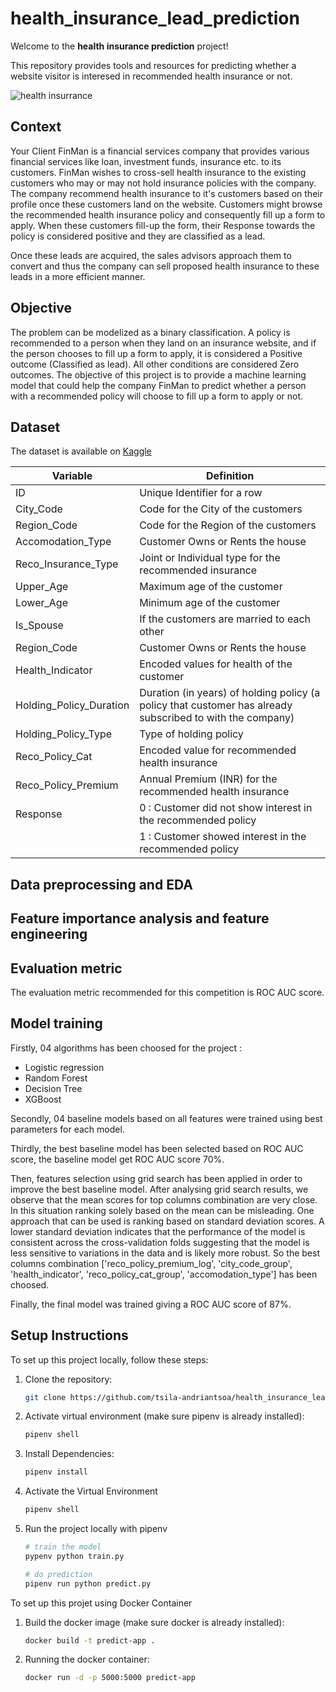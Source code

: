 # health_insurance_lead_prediction

Welcome to the **health insurance prediction** project! 

This repository provides tools and resources for predicting whether a website visitor is interesed in recommended health insurance or not.

![health insurrance](https://github.com/tsila-andriantsoa/health_insurance_lead_prediction/blob/main/img/health_insurrance.jfif)

## Context

Your Client FinMan is a financial services company that provides various financial services like loan, investment funds, insurance etc. to its customers. FinMan wishes to cross-sell health insurance to the existing customers who may or may not hold insurance policies with the company. The company recommend health insurance to it's customers based on their profile once these customers land on the website. Customers might browse the recommended health insurance policy and consequently fill up a form to apply. When these customers fill-up the form, their Response towards the policy is considered positive and they are classified as a lead.

Once these leads are acquired, the sales advisors approach them to convert and thus the company can sell proposed health insurance to these leads in a more efficient manner.

## Objective

The problem can be modelized as a binary classification. 
A policy is recommended to a person when they land on an insurance website, and if the person chooses to fill up a form to apply, it is considered a Positive outcome (Classified as lead). All other conditions are considered Zero outcomes.
The objective of this project is to provide a machine learning model that could help the company FinMan to predict whether a person with a recommended policy will choose to fill up a form to apply or not.

## Dataset

The dataset is available on [Kaggle](https://www.kaggle.com/datasets/sureshmecad/health-insurance-lead-prediction)

| Variable | Definition |
|------------------|-----------------|
| ID   | Unique Identifier for a row |
| City_Code | Code for the City of the customers |
| Region_Code | Code for the Region of the customers |
| Accomodation_Type  | Customer Owns or Rents the house |
| Reco_Insurance_Type | Joint or Individual type for the recommended insurance |
| Upper_Age | Maximum age of the customer |
| Lower_Age   | Minimum age of the customer |
| Is_Spouse | If the customers are married to each other |
| Region_Code | Customer Owns or Rents the house |
| Health_Indicator | Encoded values for health of the customer |
| Holding_Policy_Duration | Duration (in years) of holding policy (a policy that customer has already subscribed to with the company) |
| Holding_Policy_Type | Type of holding policy |
| Reco_Policy_Cat | Encoded value for recommended health insurance |
| Reco_Policy_Premium | Annual Premium (INR) for the recommended health insurance |
| Response | 0 : Customer did not show interest in the recommended policy |
| | 1 : Customer showed interest in the recommended policy |

## Data preprocessing and EDA


## Feature importance analysis and feature engineering


## Evaluation metric

The evaluation metric recommended for this competition is ROC AUC score.

## Model training

Firstly, 04 algorithms has been choosed for the project : 
- Logistic regression
- Random Forest
- Decision Tree
- XGBoost
  
Secondly, 04 baseline models based on all features were trained using best parameters for each model.

Thirdly, the best baseline model has been selected based on ROC AUC score, the baseline model get ROC AUC score 70%. 

Then, features selection using grid search has been applied in order to improve the best baseline model.
After analysing grid search results, we observe that the mean scores for top columns combination are very close. In this situation ranking solely based on the mean can be misleading. 
One approach that can be used is ranking based on standard deviation scores. A lower standard deviation indicates that the performance of the model is consistent across the cross-validation folds suggesting that the model is less sensitive to variations in the data and is likely more robust. So the best columns combination ['reco_policy_premium_log', 'city_code_group', 'health_indicator', 'reco_policy_cat_group', 'accomodation_type'] has been choosed.

Finally, the final model was trained giving a ROC AUC score of 87%.

## Setup Instructions

To set up this project locally, follow these steps:

1. Clone the repository:
   ```bash
   git clone https://github.com/tsila-andriantsoa/health_insurance_lead_prediction.git

2. Activate virtual environment (make sure pipenv is already installed):
   ```bash
   pipenv shell

3. Install Dependencies:
   ```bash
   pipenv install

4. Activate the Virtual Environment
   ```bash
   pipenv shell

5. Run the project locally with pipenv
    ```bash
   # train the model
   pypenv python train.py

   # do prediction
   pipenv run python predict.py

To set up this projet using Docker Container

1. Build the docker image (make sure docker is already installed):
   ```bash
   docker build -t predict-app .

2. Running the docker container:
   ```bash
   docker run -d -p 5000:5000 predict-app
   
